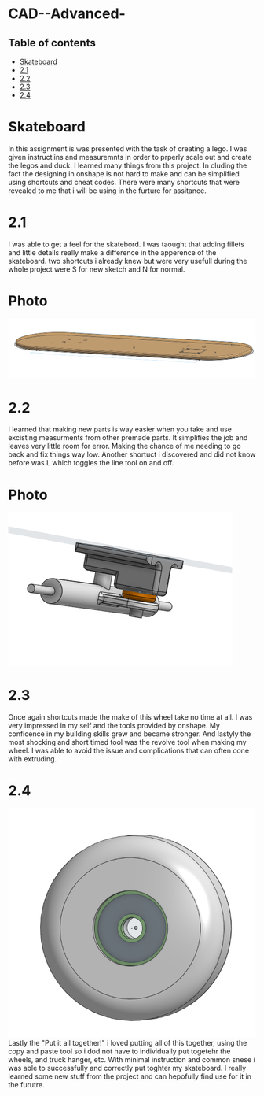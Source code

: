 # CAD--Advanced-

## Table of contents
* [Skateboard](#Skateboard)
* [2.1](#2.1)
* [2.2](#2.2)
* [2.3](#2.3)
* [2.4](#2.4)

# Skateboard
In this assignment is was presented with the task of creating a lego. I was given instructiins and measuremnts in order to prperly scale out and create the legos and duck. I learned many things from this project. In cluding the fact the designing in onshape is not hard to make and can be simplified using shortcuts and cheat codes. There were many shortcuts that were revealed to me that i will be using in the furture for assitance. 

# 2.1
I was able to get a feel for the skatebord. I was taought that adding fillets and little details really make a difference in the apperence of the skateboard. two shortcuts i already knew but were very usefull during the whole project were S for new sketch and N for normal. 
# Photo
![](https://github.com/aniyahmoore28/CAD--Advanced-/blob/main/images/skateboard%20deck.PNG)
# 2.2
I learned that making new parts is way easier when you take and use excisting measurments from other premade parts. It simplifies the job and leaves very little room for error. Making the chance of me needing to go back and fix things way low. Another shortuct i discovered and did not know before was L which toggles the line tool on and off. 
# Photo
![](https://github.com/aniyahmoore28/CAD--Advanced-/blob/main/images/2.2.PNG)
# 2.3
Once again shortcuts made the make of this wheel take no time at all. I was very impressed in my self and the tools provided by onshape. My conficence in my building skills grew and became stronger. And lastyly the most shocking and short timed tool was the revolve tool when making my wheel. I was able to avoid the issue and complications that can often cone with extruding.
# 2.4
![](https://github.com/aniyahmoore28/CAD--Advanced-/blob/main/images/wheel%20and%20bearing.PNG)
Lastly the "Put it all together!" i loved putting all of this together, using the copy and paste tool so i dod not have to individually put togetehr the wheels, and truck hanger, etc. With minimal instruction and common snese i was able to successfully and correctly put toghter my skateboard. I really learned some new stuff from the project and can hepofully find use for it in the furutre. 
